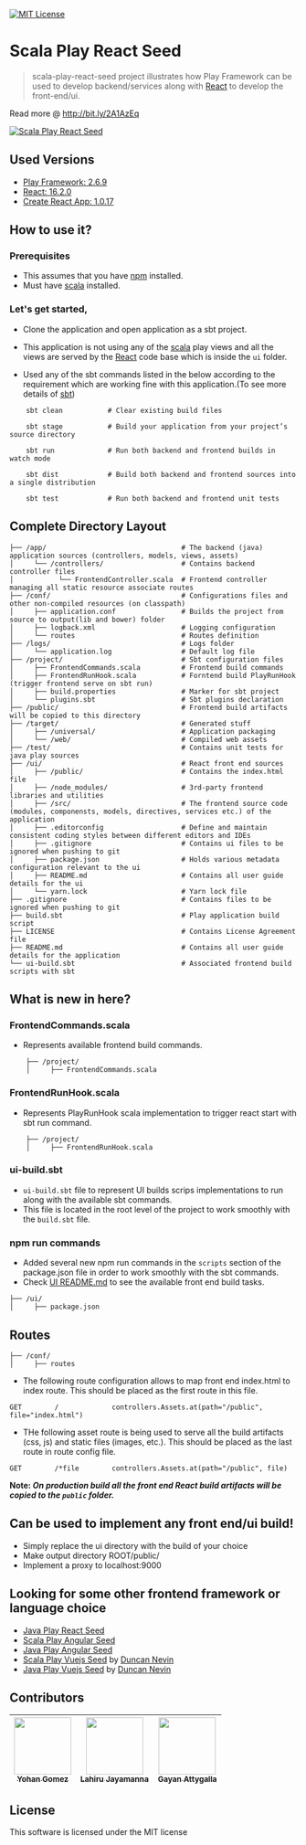 [![MIT License][license-badge]][LICENSE]

# Scala Play React Seed

> scala-play-react-seed project illustrates how Play Framework can be used to develop backend/services along with [React](https://reactjs.org/) to develop the front-end/ui.

Read more @ http://bit.ly/2A1AzEq

[![Scala Play React Seed](https://github.com/yohangz/scala-play-react-seed/blob/master/react.png)](http://bit.ly/2A1AzEq)

## Used Versions

* [Play Framework: 2.6.9](https://www.playframework.com/documentation/2.6.x/Home)
* [React: 16.2.0](https://reactjs.org/)
* [Create React App: 1.0.17](https://github.com/facebookincubator/create-react-app)

## How to use it?

### Prerequisites

* This assumes that you have [npm](https://npmjs.org/) installed.
* Must have [scala](https://www.scala-lang.org/download/) installed.

### Let's get started,

* Clone the application and open application as a sbt project.

* This application is not using any of the [scala](https://www.playframework.com/documentation/2.6.x/ScalaHome) play views and all the views are served by the [React](https://reactjs.org/) code base which is inside the `ui` folder.

* Used any of the sbt commands listed in the below according to the requirement which are working fine with this application.(To see more details of [sbt](http://www.scala-sbt.org/))

```
    sbt clean           # Clear existing build files

    sbt stage           # Build your application from your project’s source directory

    sbt run             # Run both backend and frontend builds in watch mode

    sbt dist            # Build both backend and frontend sources into a single distribution

    sbt test            # Run both backend and frontend unit tests
```

## Complete Directory Layout

```
├── /app/                                 # The backend (java) application sources (controllers, models, views, assets)
│     └── /controllers/                   # Contains backend controller files
│           └── FrontendController.scala  # Frontend controller managing all static resource associate routes
├── /conf/                                # Configurations files and other non-compiled resources (on classpath)
│     ├── application.conf                # Builds the project from source to output(lib and bower) folder
│     ├── logback.xml                     # Logging configuration
│     └── routes                          # Routes definition
├── /logs/                                # Logs folder
│     └── application.log                 # Default log file
├── /project/                             # Sbt configuration files
│     ├── FrontendCommands.scala          # Frontend build commands
│     ├── FrontendRunHook.scala           # Forntend build PlayRunHook (trigger frontend serve on sbt run)
│     ├── build.properties                # Marker for sbt project
│     └── plugins.sbt                     # Sbt plugins declaration
├── /public/                              # Frontend build artifacts will be copied to this directory
├── /target/                              # Generated stuff
│     ├── /universal/                     # Application packaging
│     └── /web/                           # Compiled web assets
├── /test/                                # Contains unit tests for java play sources
├── /ui/                                  # React front end sources
│     ├── /public/                        # Contains the index.html file
│     ├── /node_modules/                  # 3rd-party frontend libraries and utilities
│     ├── /src/                           # The frontend source code (modules, componensts, models, directives, services etc.) of the application
│     ├── .editorconfig                   # Define and maintain consistent coding styles between different editors and IDEs
│     ├── .gitignore                      # Contains ui files to be ignored when pushing to git
│     ├── package.json                    # Holds various metadata configuration relevant to the ui
│     ├── README.md                       # Contains all user guide details for the ui
│     └── yarn.lock                       # Yarn lock file
├── .gitignore                            # Contains files to be ignored when pushing to git
├── build.sbt                             # Play application build script
├── LICENSE                               # Contains License Agreement file
├── README.md                             # Contains all user guide details for the application
└── ui-build.sbt                          # Associated frontend build scripts with sbt
```

## What is new in here?

### FrontendCommands.scala

* Represents available frontend build commands.

```
    ├── /project/
    │     ├── FrontendCommands.scala
```


### FrontendRunHook.scala

* Represents PlayRunHook scala implementation to trigger react start with sbt run command.

```
    ├── /project/
    │     ├── FrontendRunHook.scala
```

### ui-build.sbt

* `ui-build.sbt` file to represent UI builds scrips implementations to run along with the available sbt commands.
* This file is located in the root level of the project to work smoothly with the `build.sbt` file.

### npm run commands

* Added several new npm run commands in the `scripts` section of the package.json file in order to work smoothly with the sbt commands.
* Check [UI README.md](./ui/README.md) to see the available front end build tasks.

```
├── /ui/                       
│     ├── package.json          
```

## Routes

```
├── /conf/      
│     ├── routes
```

* The following route configuration allows to map front end index.html to index route. This should be placed as the first route in this file.

```
GET        /             controllers.Assets.at(path="/public", file="index.html")
```

* THe following asset route is being used to serve all the build artifacts (css, js) and static files (images, etc.). This should be placed as the last route in route config file.

```
GET        /*file        controllers.Assets.at(path="/public", file)
```

**Note: _On production build all the front end React build artifacts will be copied to the `public` folder._**

## Can be used to implement any front end/ui build!

* Simply replace the ui directory with the build of your choice
* Make output directory ROOT/public/
* Implement a proxy to localhost:9000

## Looking for some other frontend framework or language choice

* [Java Play React Seed](https://github.com/yohangz/java-play-react-seed)
* [Scala Play Angular Seed](https://github.com/yohangz/scala-play-angular-seed)
* [Java Play Angular Seed](https://github.com/yohangz/java-play-angular-seed)
* [Scala Play Vuejs Seed](https://github.com/duncannevin/scala-play-vue-seed) by [Duncan Nevin](https://github.com/duncannevin)
* [Java Play Vuejs Seed](https://github.com/duncannevin/java-play-vue-seed) by [Duncan Nevin](https://github.com/duncannevin)

## Contributors

<!-- ALL-CONTRIBUTORS-LIST:START - Do not remove or modify this section -->
|[<img src="https://avatars2.githubusercontent.com/u/5279079?s=400&v=4" width="100px;"/><br /><sub>Yohan Gomez</sub>][yohan-profile]| [<img src="https://avatars2.githubusercontent.com/u/6312524?s=400&u=efc9267c6f903c379fafaaf7b3b0d9a939474c01&v=4" width="100px;"/><br /><sub>Lahiru Jayamanna</sub>][lahiru-profile]<br />| [<img src="https://avatars0.githubusercontent.com/u/3881403?s=400&v=4" width="100px;"/><br /><sub>Gayan Attygalla</sub>](https://github.com/Arty26)|
| :---: | :---: | :---: |
<!-- ALL-CONTRIBUTORS-LIST:END -->

## License

This software is licensed under the MIT license

[license-badge]: http://img.shields.io/badge/license-MIT-blue.svg?style=flat
[license]: https://github.com/yohangz/java-play-react-seed/blob/master/README.md

[yohan-profile]: https://github.com/yohangz
[lahiru-profile]: https://github.com/lahiruz
[gayan-profile]: https://github.com/Arty26
